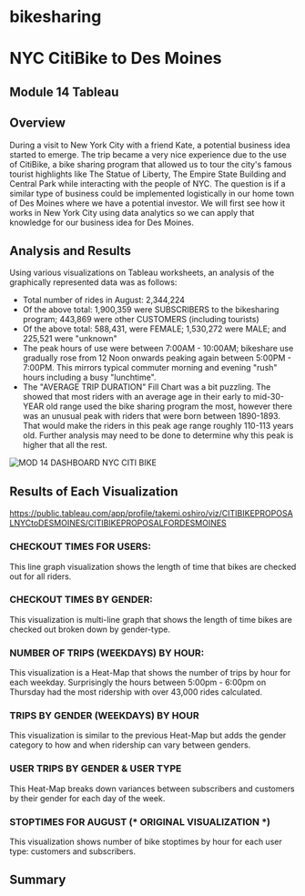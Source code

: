 # bikesharing
# NYC CitiBike to Des Moines
## Module 14 Tableau

## Overview
During a visit to New York City with a friend Kate, a potential business idea started to emerge.  The trip became a very nice experience due to the use of CitiBike, a bike sharing program that allowed us to tour the city's famous tourist highlights like The Statue of Liberty, The Empire State Building and Central Park while interacting with the people of NYC.  The question is if a similar type of business could be implemented logistically in our home town of Des Moines where we have a potential investor.  We will first see how it works in New York City using data analytics so we can apply that knowledge for our business idea for Des Moines.

## Analysis and Results
Using various visualizations on Tableau worksheets, an analysis of the graphically represented data was as follows:
* Total number of rides in August: 2,344,224
* Of the above total: 1,900,359 were SUBSCRIBERS to the bikesharing program; 443,869 were other CUSTOMERS (including tourists)
* Of the above total: 588,431, were FEMALE; 1,530,272 were MALE; and 225,521 were "unknown"
* The peak hours of use were between 7:00AM - 10:00AM; bikeshare use gradually rose from 12 Noon onwards peaking again between 5:00PM - 7:00PM.  This mirrors typical commuter morning and evening "rush" hours including a busy "lunchtime".
* The "AVERAGE TRIP DURATION" Fill Chart was a bit puzzling.  The showed that most riders with an average age in their early to mid-30-YEAR old range used the bike sharing program the most, however there was an unusual peak with riders that were born between 1890-1893.  That would make the riders in this peak age range roughly 110-113 years old.  Further analysis may need to be done to determine why this peak is higher that all the rest.

![MOD 14 DASHBOARD NYC CITI BIKE](https://user-images.githubusercontent.com/99851509/174454477-58ae70a1-7b00-4fdf-8f91-730ffbbca30b.png)

## Results of Each Visualization
https://public.tableau.com/app/profile/takemi.oshiro/viz/CITIBIKEPROPOSALNYCtoDESMOINES/CITIBIKEPROPOSALFORDESMOINES
### CHECKOUT TIMES FOR USERS: 
This line graph visualization shows the length of time that bikes are checked out for all riders.

### CHECKOUT TIMES BY GENDER:
This visualization is multi-line graph that shows the length of time bikes are checked out broken down by gender-type.

### NUMBER OF TRIPS (WEEKDAYS) BY HOUR:
This visualization is a Heat-Map that shows the number of trips by hour for each weekday.  Surprisingly the hours between 5:00pm - 6:00pm on Thursday had the most ridership with over 43,000 rides calculated.

### TRIPS BY GENDER (WEEKDAYS) BY HOUR
This visualization is similar to the previous Heat-Map but adds the gender category to how and when ridership can vary between genders.

### USER TRIPS BY GENDER & USER TYPE
This Heat-Map breaks down variances between subscribers and customers by their gender for each day of the week.

### STOPTIMES FOR AUGUST (* ORIGINAL VISUALIZATION *)
This visualization shows number of bike stoptimes by hour for each user type: customers and subscribers.



## Summary
